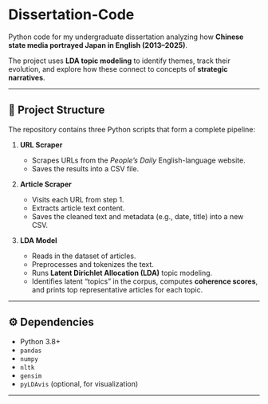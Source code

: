 # Dissertation-Code  

Python code for my undergraduate dissertation analyzing how **Chinese state media portrayed Japan in English (2013–2025)**.  

The project uses **LDA topic modeling** to identify themes, track their evolution, and explore how these connect to concepts of **strategic narratives**.  

---

## 📂 Project Structure  

The repository contains three Python scripts that form a complete pipeline:  

1. **URL Scraper**  
   - Scrapes URLs from the *People’s Daily* English-language website.  
   - Saves the results into a CSV file.  

2. **Article Scraper**  
   - Visits each URL from step 1.  
   - Extracts article text content.  
   - Saves the cleaned text and metadata (e.g., date, title) into a new CSV.  

3. **LDA Model**  
   - Reads in the dataset of articles.  
   - Preprocesses and tokenizes the text.  
   - Runs **Latent Dirichlet Allocation (LDA)** topic modeling.  
   - Identifies latent “topics” in the corpus, computes **coherence scores**, and prints top representative articles for each topic.  

---

## ⚙️ Dependencies  

- Python 3.8+  
- `pandas`  
- `numpy`  
- `nltk`  
- `gensim`  
- `pyLDAvis` (optional, for visualization)  

---
